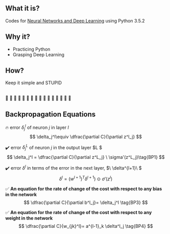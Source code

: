 What it is?
---
Codes for [Neural Networks and Deep Learning](http://neuralnetworksanddeeplearning.com/index.html) using Python 3.5.2

Why it?
---
+ Practicing Python
+ Grasping Deep Learning

How?
---
Keep it simple and STUPID
<br><br>

 :full_moon_with_face:
 :new_moon_with_face: :new_moon_with_face: :new_moon_with_face: :new_moon_with_face: :new_moon_with_face: :new_moon_with_face: :new_moon_with_face: :new_moon_with_face: :new_moon_with_face: :new_moon_with_face: :new_moon_with_face: :new_moon_with_face: :new_moon_with_face: :new_moon_with_face: :new_moon_with_face:


 Backpropagation Equations
---
:fire: error $\delta_j^l$ of neuron $j$ in layer $l$
$$
\delta_j^l\equiv \dfrac{\partial C}{\partial z^l_j}
$$

:heavy_check_mark: error $\delta_j^L$ of neuron $j$ in the output layer $L $ <br>
$$
\delta_j^l = \dfrac{\partial C}{\partial z^L_j} \ \sigma'(z^L_j)\tag{BP1}
$$

:heavy_check_mark: error $\delta^l$ in terms of the error in the next layer,  $\ \delta^{l+1}\\ $
$$
\delta^l = (w^{l+1})^T\delta^{l+1})\ \odot\ \sigma'(z^l)\tag{BP2}
$$

:white_check_mark: **An equation for the rate of change of the cost with respect to any bias in the network**<br>
$$
\dfrac{\partial C}{\partial b^l_j}= \delta_j^l \tag{BP3}
$$


:white_check_mark: **An equation for the rate of change of the cost with respect to any weight in the network**<br>
$$
\dfrac{\partial C}{w_{jk}^l}= a^{l-1}_k \delta^l_j \tag{BP4}
$$
